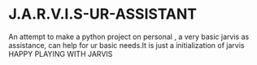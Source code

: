 # J.A.R.V.I.S-UR-ASSISTANT
An attempt to make a python project on personal , a very basic jarvis as assistance, can help for ur basic needs.It is just a initialization of jarvis
HAPPY PLAYING WITH JARVIS
